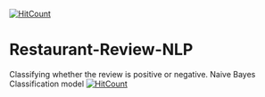 [![HitCount](http://hits.dwyl.com/aakashratha1006/Restaurant-Review-NLP.svg)](http://hits.dwyl.com/aakashratha1006/Restaurant-Review-NLP)
# Restaurant-Review-NLP
Classifying whether the review is positive or negative.
Naive Bayes Classification model
[![HitCount](http://hits.dwyl.com/aakashratha1006/Restaurant-Review-NLP.svg)](http://hits.dwyl.com/aakashratha1006/Restaurant-Review-NLP)
